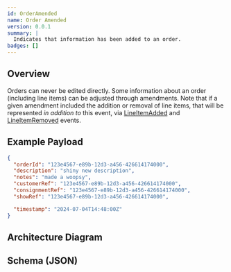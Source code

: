 ```yaml
---
id: OrderAmended
name: Order Amended
version: 0.0.1
summary: |
  Indicates that information has been added to an order.
badges: []    
---
```


## Overview
Orders can never be edited directly. Some information about an order (including line items) can be adjusted through amendments. Note that if a given amendment included the addition or removal of line items, that will be represented _in addition to_ this event, via [LineItemAdded](../LineItemAdded/0.0.1) and [LineItemRemoved](../LineItemRemoved/0.0.1) events.

## Example Payload

```json title="Example Payload"
{
  "orderId": "123e4567-e89b-12d3-a456-426614174000",
  "description": "shiny new description",  
  "notes": "made a woopsy",
  "customerRef": "123e4567-e89b-12d3-a456-426614174000",
  "consignmentRef": "123e4567-e89b-12d3-a456-426614174000",
  "showRef": "123e4567-e89b-12d3-a456-426614174000",

  "timestamp": "2024-07-04T14:48:00Z"
}
```

## Architecture Diagram

<NodeGraph />

## Schema (JSON)

<SchemaViewer title="" file="schema.json" />


